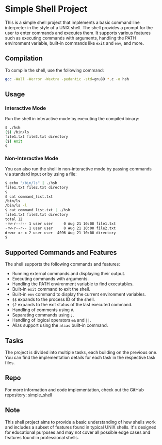 # Simple Shell Project

This is a simple shell project that implements a basic command line interpreter in the style of a UNIX shell. The shell provides a prompt for the user to enter commands and executes them. It supports various features such as executing commands with arguments, handling the PATH environment variable, built-in commands like `exit` and `env`, and more.

## Compilation

To compile the shell, use the following command:

```bash
gcc -Wall -Werror -Wextra -pedantic -std=gnu89 *.c -o hsh
```

## Usage

### Interactive Mode

Run the shell in interactive mode by executing the compiled binary:

```bash
$ ./hsh
($) /bin/ls
file1.txt file2.txt directory
($) exit
$
```

### Non-Interactive Mode

You can also run the shell in non-interactive mode by passing commands via standard input or by using a file:

```bash
$ echo "/bin/ls" | ./hsh
file1.txt file2.txt directory
$
$ cat command_list.txt
/bin/ls
/bin/ls -l
$ cat command_list.txt | ./hsh
file1.txt file2.txt directory
total 12
-rw-r--r-- 1 user user     0 Aug 21 10:00 file1.txt
-rw-r--r-- 1 user user     0 Aug 21 10:00 file2.txt
drwxr-xr-x 2 user user  4096 Aug 21 10:00 directory
$
```

## Supported Commands and Features

The shell supports the following commands and features:

- Running external commands and displaying their output.
- Executing commands with arguments.
- Handling the PATH environment variable to find executables.
- Built-in `exit` command to exit the shell.
- Built-in `env` command to display the current environment variables.
- `$$` expands to the process ID of the shell.
- `$?` expands to the exit status of the last executed command.
- Handling of comments using `#`.
- Separating commands using `;`.
- Handling of logical operators `&&` and `||`.
- Alias support using the `alias` built-in command.

## Tasks

The project is divided into multiple tasks, each building on the previous one. You can find the implementation details for each task in the respective task files.

## Repo

For more information and code implementation, check out the GitHub repository: [simple_shell](https://github.com/DanielMutie/simple_shell)

## Note

This shell project aims to provide a basic understanding of how shells work and includes a subset of features found in typical UNIX shells. It's designed for educational purposes and may not cover all possible edge cases and features found in professional shells.
